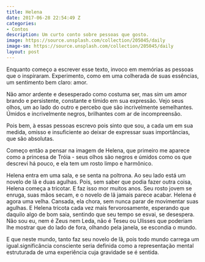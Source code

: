```yaml
---
title: Helena
date: 2017-06-28 22:54:49 Z
categories:
- Contos
description: Um curto conto sobre pessoas que gosto.
image: https://source.unsplash.com/collection/205045/daily
image-sm: https://source.unsplash.com/collection/205045/daily
layout: post
---
```


Enquanto começo a escrever esse texto, invoco em memórias as pessoas que o inspiraram. Experimento, como em uma colherada de suas essências, um sentimento bem claro: amor. 

Não amor ardente e desesperado como costuma ser, mas sim um amor brando e persistente, constante e tímido em sua expressão. 
Vejo seus olhos, um ao lado do outro e percebo que são incrivelmente semelhantes. Úmidos e incrivelmente negros, brilhantes com ar de incompreensão.

 Pois bem, à essas pessoas escrevo pois sinto que sou, a cada um em sua medida, omisso e insuficiente ao deixar de expressar suas importâncias, que são absolutas.
 
Começo então a pensar na imagem de Helena, que primeiro me aparece como a princesa de Tróia - seus olhos são negros e úmidos como os que descrevi há pouco, e ela tem um rosto limpo e harmônico.

Helena entra em uma sala, e se senta na poltrona. Ao seu lado está um novelo de lã e duas agulhas. Pois, sem saber que podia fazer outra coisa, Helena começa a tricotar. E faz isso mor muitos anos. Seu rosto jovem se enruga, suas mãos secam, e o novelo de lã jamais parece acabar. Helena é agora uma velha. Cansada, ela chora, sem nunca parar de movimentar suas agulhas. 
E Helena tricota cada vez mais fervorosamente, esperando que daquilo algo de bom saia, sentindo que seu tempo se esvai, se desespera. 
Não sou eu, nem é Zeus nem Leda, não é Teseu ou Ulisses que poderiam lhe mostrar que do lado de fora, olhando pela janela, se escondia o mundo. 

E que neste mundo, tanto faz seu novelo de lã, pois todo mundo carrega um igual.significância consciente seria definida como a representação mental estruturada de uma experiência cuja gravidade se é sentida.

